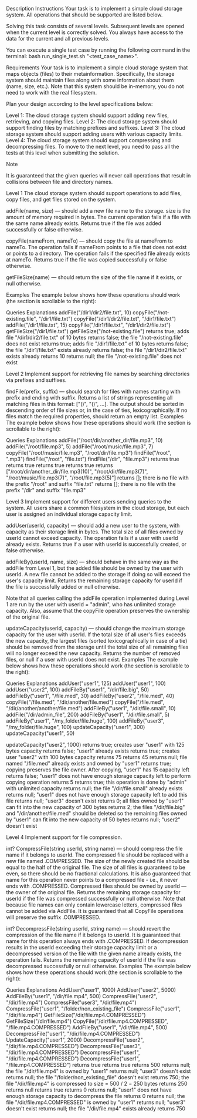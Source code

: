 Description
Instructions
Your task is to implement a simple cloud storage system. All operations that should be supported are listed below.

Solving this task consists of several levels. Subsequent levels are opened when the current level is correctly solved. You always have access to the data for the current and all previous levels.

You can execute a single test case by running the following command in the terminal: bash run_single_test.sh "<test_case_name>".

Requirements
Your task is to implement a simple cloud storage system that maps objects (files) to their metainformation. Specifically, the storage system should maintain files along with some information about them (name, size, etc.). Note that this system should be in-memory, you do not need to work with the real filesystem.

Plan your design according to the level specifications below:

Level 1: The cloud storage system should support adding new files, retrieving, and copying files.
Level 2: The cloud storage system should support finding files by matching prefixes and suffixes.
Level 3: The cloud storage system should support adding users with various capacity limits.
Level 4: The cloud storage system should support compressing and decompressing files.
To move to the next level, you need to pass all the tests at this level when submitting the solution.

Note

It is guaranteed that the given queries will never call operations that result in collisions between file and directory names.

Level 1
The cloud storage system should support operations to add files, copy files, and get files stored on the system.

addFile(name, size) — should add a new file name to the storage. size is the amount of memory required in bytes. The current operation fails if a file with the same name already exists. Returns true if the file was added successfully or false otherwise.

copyFile(nameFrom, nameTo) — should copy the file at nameFrom to nameTo. The operation fails if nameFrom points to a file that does not exist or points to a directory. The operation fails if the specified file already exists at nameTo. Returns true if the file was copied successfully or false otherwise.

getFileSize(name) — should return the size of the file name if it exists, or null otherwise.

Examples
The example below shows how these operations should work (the section is scrollable to the right):

Queries	Explanations
addFile("/dir1/dir2/file.txt", 10)
copyFile("/not-existing.file", "/dir1/file.txt")
copyFile("/dir1/dir2/file.txt", "/dir1/file.txt")
addFile("/dir1/file.txt", 15)
copyFile("/dir1/file.txt", "/dir1/dir2/file.txt")
getFileSize("/dir1/file.txt")
getFileSize("/not-existing.file")
returns true; adds file "/dir1/dir2/file.txt" of 10 bytes
returns false; the file "/not-existing.file" does not exist
returns true; adds file "/dir1/file.txt" of 10 bytes
returns false; the file "/dir1/file.txt" exists already
returns false; the file "/dir1/dir2/file.txt" exists already
returns 10
returns null; the file "/not-existing.file" does not exist


Level 2
Implement support for retrieving file names by searching directories via prefixes and suffixes.

findFile(prefix, suffix) — should search for files with names starting with prefix and ending with suffix. Returns a list of strings representing all matching files in this format: ["<name1>(<size1>)", "<name2>(<size2>)", ...]. The output should be sorted in descending order of file sizes or, in the case of ties, lexicographically. If no files match the required properties, should return an empty list.
Examples
The example below shows how these operations should work (the section is scrollable to the right):

Queries	Explanations
addFile("/root/dir/another_dir/file.mp3", 10)
addFile("/root/file.mp3", 5)
addFile("/root/music/file.mp3", 7)
copyFile("/root/music/file.mp3", "/root/dir/file.mp3")
findFile("/root", ".mp3")
findFile("/root", "file.txt")
findFile("/dir", "file.mp3")
returns true
returns true
returns true
returns true
returns ["/root/dir/another_dir/file.mp3(10)", "/root/dir/file.mp3(7)", "/root/music/file.mp3(7)", "/root/file.mp3(5)"]
returns []; there is no file with the prefix "/root" and suffix "file.txt"
returns []; there is no file with the prefix "/dir" and suffix "file.mp3"


Level 3
Implement support for different users sending queries to the system. All users share a common filesystem in the cloud storage, but each user is assigned an individual storage capacity limit.

addUser(userId, capacity) — should add a new user to the system, with capacity as their storage limit in bytes. The total size of all files owned by userId cannot exceed capacity. The operation fails if a user with userId already exists. Returns true if a user with userId is successfully created, or false otherwise.

addFileBy(userId, name, size) — should behave in the same way as the addFile from Level 1, but the added file should be owned by the user with userId. A new file cannot be added to the storage if doing so will exceed the user's capacity limit. Returns the remaining storage capacity for userId if the file is successfully added or null otherwise.

Note that all queries calling the addFile operation implemented during Level 1 are run by the user with userId = "admin", who has unlimited storage capacity. Also, assume that the copyFile operation preserves the ownership of the original file.

updateCapacity(userId, capacity) — should change the maximum storage capacity for the user with userId. If the total size of all user's files exceeds the new capacity, the largest files (sorted lexicographically in case of a tie) should be removed from the storage until the total size of all remaining files will no longer exceed the new capacity. Returns the number of removed files, or null if a user with userId does not exist.
Examples
The example below shows how these operations should work (the section is scrollable to the right):

Queries	Explanations
addUser("user1", 125)
addUser("user1", 100)
addUser("user2", 100)
addFileBy("user1", "/dir/file.big", 50)
addFileBy("user1", "/file.med", 30)
addFileBy("user2", "/file.med", 40)
copyFile("/file.med", "/dir/another/file.med")
copyFile("/file.med", "/dir/another/another/file.med")
addFileBy("user1", "/dir/file.small", 10)
addFile("/dir/admin_file", 200)
addFileBy("user1", "/dir/file.small", 5)
addFileBy("user1", "/my_folder/file.huge", 100)
addFileBy("user3", "/my_folder/file.huge", 100)
updateCapacity("user1", 300)
updateCapacity("user1", 50)


updateCapacity("user2", 1000)
returns true; creates user "user1" with 125 bytes capacity
returns false; "user1" already exists
returns true; creates user "user2" with 100 bytes capacity
returns 75
returns 45
returns null; file named "/file.med" already exists and owned by "user1"
returns true; copying preserves the file owner. After copying, "user1" has 15 capacity left
returns false; "user1" does not have enough storage capacity left to perform copying operation
returns 5
returns true; this operation is done by "admin" with unlimited capacity
returns null; the file "/dir/file.small" already exists
returns null; "user1" does not have enough storage capacity left to add this file
returns null; "user3" doesn't exist
returns 0; all files owned by "user1" can fit into the new capacity of 300 bytes
returns 2; the files "/dir/file.big" and "/dir/another/file.med"
             should be deleted so the remaining files owned by "user1"
             can fit into the new capacity of 50 bytes
returns null; "user2" doesn't exist


Level 4
Implement support for file compression.

int? CompressFile(string userId, string name) — should compress the file name if it belongs to userId. The compressed file should be replaced with a new file named <name>.COMPRESSED. The size of the newly created file should be equal to the half of the original file. The size of all files is guaranteed to be even, so there should be no fractional calculations. It is also guaranteed that name for this operation never points to a compressed file - i.e., it never ends with .COMPRESSED. Compressed files should be owned by userId — the owner of the original file. Returns the remaining storage capacity for userId if the file was compressed successfully or null otherwise.
Note that because file names can only contain lowercase letters, compressed files cannot be added via AddFile.
It is guaranteed that all CopyFile operations will preserve the suffix .COMPRESSED.

int? DecompressFile(string userId, string name) — should revert the compression of the file name if it belongs to userId. It is guaranteed that name for this operation always ends with .COMPRESSED. If decompression results in the userId exceeding their storage capacity limit or a decompressed version of the file with the given name already exists, the operation fails. Returns the remaining capacity of userId if the file was decompressed successfully or null otherwise.
Examples
The example below shows how these operations should work (the section is scrollable to the right):

Queries	Explanations
AddUser("user1", 1000)
AddUser("user2", 5000)
AddFileBy("user1", "/dir/file.mp4", 500)
CompressFile("user2", "/dir/file.mp4")
CompressFile("user3", "/dir/file.mp4")
CompressFile("user1", "/folder/non_existing_file")
CompressFile("user1", "/dir/file.mp4")
GetFileSize("/dir/file.mp4.COMPRESSED")
GetFileSize("/dir/file.mp4")
CopyFile("/dir/file.mp4.COMPRESSED", "/file.mp4.COMPRESSED")
AddFileBy("user1", "/dir/file.mp4", 500)
DecompressFile("user1", "/dir/file.mp4.COMPRESSED")
UpdateCapacity("user1", 2000)
DecompressFile("user2", "/dir/file.mp4.COMPRESSED")
DecompressFile("user3", "/dir/file.mp4.COMPRESSED")
DecompressFile("user1", "/dir/file.mp4.COMPRESSED")
DecompressFile("user1", "/file.mp4.COMPRESSED")
returns true
returns true
returns 500
returns null; the file "/dir/file.mp4" is owned by "user1"
returns null; "user3" doesn't exist
returns null; the file "/folder/non_existing_file" doesn't exist
returns 750; the file "/dir/file.mp4" is compressed to size = 500 / 2 = 250 bytes
returns 250
returns null
returns true
returns 0
returns null; "user1" does not have enough storage capacity to decompress the file
returns 0
returns null; the file "/dir/file.mp4.COMPRESSED" is owned by "user1"
returns null; "user3" doesn't exist
returns null; the file "/dir/file.mp4" exists already
returns 750